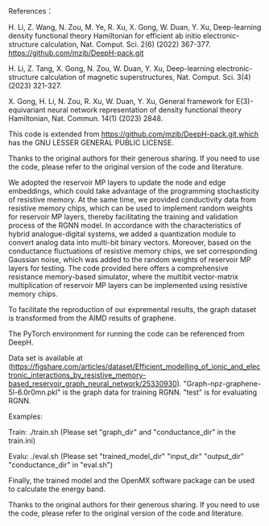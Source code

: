 References：

H. Li, Z. Wang, N. Zou, M. Ye, R. Xu, X. Gong, W. Duan, Y. Xu, Deep-learning density functional theory Hamiltonian for efficient ab initio electronic-structure calculation, Nat. Comput. Sci. 2(6) (2022) 367-377. https://github.com/mzjb/DeepH-pack.git

H. Li, Z. Tang, X. Gong, N. Zou, W. Duan, Y. Xu, Deep-learning electronic-structure calculation of magnetic superstructures, Nat. Comput. Sci. 3(4) (2023) 321-327.

X. Gong, H. Li, N. Zou, R. Xu, W. Duan, Y. Xu, General framework for E(3)-equivariant neural network representation of density functional theory Hamiltonian, Nat. Commun. 14(1) (2023) 2848.

This code is extended from https://github.com/mzjb/DeepH-pack.git,which has the GNU LESSER GENERAL PUBLIC LICENSE.

Thanks to the original authors for their generous sharing. If you need to use the code, please refer to the original version of the code and literature.

We adopted the reservoir MP layers to update the node and edge embeddings, which could take advantage of the programming stochasticity of resistive memory. At the same time, we provided conductivity data from resistive memory chips, which can be used to implement random weights for reservoir MP layers, thereby facilitating the training and validation process of the RGNN model. In accordance with the characteristics of hybrid analogue-digital systems, we added a quantization module to convert analog data into multi-bit binary vectors. Moreover, based on the conductance fluctuations of resistive memory chips, we set corresponding Gaussian noise, which was added to the random weights of reservoir MP layers for testing. The code provided here offers a comprehensive resistance memory-based simulator, where the multibit vector-matrix multiplication of reservoir MP layers can be implemented using resistive memory chips.

To facilitate the reproduction of our expremental results, the graph dataset is transformed from the AIMD results of graphene.

The PyTorch environment for running the code can be referenced from DeepH.

Data set is available at (https://figshare.com/articles/dataset/Efficient_modelling_of_ionic_and_electronic_interactions_by_resistive_memory-based_reservoir_graph_neural_network/25330930). "Graph-npz-graphene-5l-6.0r0mn.pkl" is the graph data for training RGNN. "test" is for evaluating RGNN.

Examples:

Train: ./train.sh (Please set "graph_dir" and "conductance_dir" in the train.ini)

Evalu: ./eval.sh (Please set "trained_model_dir" "input_dir" "output_dir" "conductance_dir" in "eval.sh")

Finally, the trained model and the OpenMX software package can be used to calculate the energy band.

Thanks to the original authors for their generous sharing. If you need to use the code, please refer to the original version of the code and literature.

